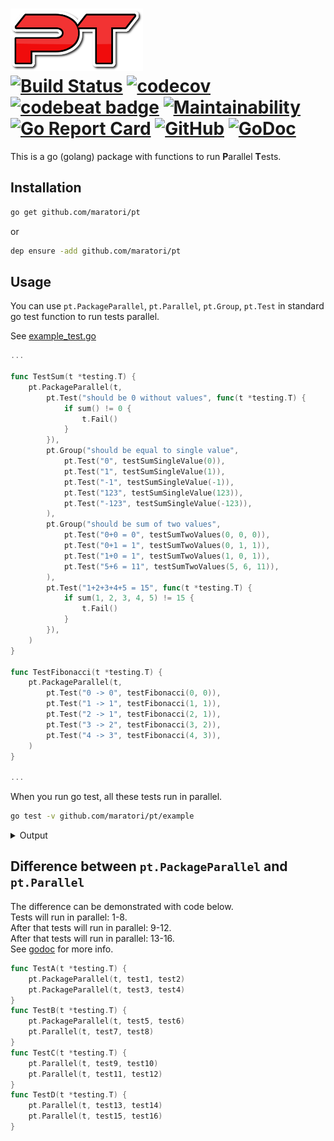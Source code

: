 # <img src="logo.png" height="100px" alt="Logo"> <br> [![Build Status](https://travis-ci.com/maratori/pt.svg?branch=master)](https://travis-ci.com/maratori/pt) [![codecov](https://codecov.io/gh/maratori/pt/branch/master/graph/badge.svg)](https://codecov.io/gh/maratori/pt) [![codebeat badge](https://codebeat.co/badges/60157255-e2dd-4819-a0c5-4ac164f57b88)](https://codebeat.co/projects/github-com-maratori-pt-master) [![Maintainability](https://api.codeclimate.com/v1/badges/0078c4d48b975f84c1c9/maintainability)](https://codeclimate.com/github/maratori/pt/maintainability) [![Go Report Card](https://goreportcard.com/badge/github.com/maratori/pt)](https://goreportcard.com/report/github.com/maratori/pt) [![GitHub](https://img.shields.io/github/license/maratori/pt.svg)](https://github.com/maratori/pt/blob/master/LICENSE) [![GoDoc](https://godoc.org/github.com/maratori/pt?status.svg)](http://godoc.org/github.com/maratori/pt)


This is a go (golang) package with functions to run **P**arallel **T**ests.

## Installation

```bash
go get github.com/maratori/pt
```
or
```bash
dep ensure -add github.com/maratori/pt
```

## Usage

You can use `pt.PackageParallel`, `pt.Parallel`, `pt.Group`, `pt.Test` in standard go test function to run tests parallel.

See [example_test.go](example/example_test.go)

```go
...

func TestSum(t *testing.T) {
	pt.PackageParallel(t,
		pt.Test("should be 0 without values", func(t *testing.T) {
			if sum() != 0 {
				t.Fail()
			}
		}),
		pt.Group("should be equal to single value",
			pt.Test("0", testSumSingleValue(0)),
			pt.Test("1", testSumSingleValue(1)),
			pt.Test("-1", testSumSingleValue(-1)),
			pt.Test("123", testSumSingleValue(123)),
			pt.Test("-123", testSumSingleValue(-123)),
		),
		pt.Group("should be sum of two values",
			pt.Test("0+0 = 0", testSumTwoValues(0, 0, 0)),
			pt.Test("0+1 = 1", testSumTwoValues(0, 1, 1)),
			pt.Test("1+0 = 1", testSumTwoValues(1, 0, 1)),
			pt.Test("5+6 = 11", testSumTwoValues(5, 6, 11)),
		),
		pt.Test("1+2+3+4+5 = 15", func(t *testing.T) {
			if sum(1, 2, 3, 4, 5) != 15 {
				t.Fail()
			}
		}),
	)
}

func TestFibonacci(t *testing.T) {
	pt.PackageParallel(t,
		pt.Test("0 -> 0", testFibonacci(0, 0)),
		pt.Test("1 -> 1", testFibonacci(1, 1)),
		pt.Test("2 -> 1", testFibonacci(2, 1)),
		pt.Test("3 -> 2", testFibonacci(3, 2)),
		pt.Test("4 -> 3", testFibonacci(4, 3)),
	)
}

...
```

When you run go test, all these tests run in parallel.

```bash
go test -v github.com/maratori/pt/example
```

<details><summary>Output</summary>

```
=== RUN   TestSum
=== PAUSE TestSum
=== RUN   TestFibonacci
=== PAUSE TestFibonacci
=== CONT  TestSum
=== CONT  TestFibonacci
=== RUN   TestFibonacci/0_->_0
=== RUN   TestSum/should_be_0_without_values
=== PAUSE TestFibonacci/0_->_0
=== RUN   TestFibonacci/1_->_1
=== PAUSE TestFibonacci/1_->_1
=== RUN   TestFibonacci/2_->_1
=== PAUSE TestFibonacci/2_->_1
=== RUN   TestFibonacci/3_->_2
=== PAUSE TestFibonacci/3_->_2
=== PAUSE TestSum/should_be_0_without_values
=== RUN   TestFibonacci/4_->_3
=== PAUSE TestFibonacci/4_->_3
=== RUN   TestSum/should_be_equal_to_single_value
=== CONT  TestFibonacci/2_->_1
=== PAUSE TestSum/should_be_equal_to_single_value
=== CONT  TestFibonacci/0_->_0
=== CONT  TestFibonacci/1_->_1
=== CONT  TestFibonacci/3_->_2
=== CONT  TestFibonacci/4_->_3
=== RUN   TestSum/should_be_sum_of_two_values
=== PAUSE TestSum/should_be_sum_of_two_values
=== RUN   TestSum/1+2+3+4+5_=_15
=== PAUSE TestSum/1+2+3+4+5_=_15
=== CONT  TestSum/should_be_0_without_values
=== CONT  TestSum/should_be_sum_of_two_values
=== RUN   TestSum/should_be_sum_of_two_values/0+0_=_0
=== PAUSE TestSum/should_be_sum_of_two_values/0+0_=_0
=== RUN   TestSum/should_be_sum_of_two_values/0+1_=_1
--- PASS: TestFibonacci (0.00s)
    --- PASS: TestFibonacci/0_->_0 (0.00s)
    --- PASS: TestFibonacci/2_->_1 (0.00s)
    --- PASS: TestFibonacci/1_->_1 (0.00s)
    --- PASS: TestFibonacci/3_->_2 (0.00s)
    --- PASS: TestFibonacci/4_->_3 (0.00s)
=== CONT  TestSum/1+2+3+4+5_=_15
=== CONT  TestSum/should_be_equal_to_single_value
=== RUN   TestSum/should_be_equal_to_single_value/0
=== PAUSE TestSum/should_be_sum_of_two_values/0+1_=_1
=== PAUSE TestSum/should_be_equal_to_single_value/0
=== RUN   TestSum/should_be_sum_of_two_values/1+0_=_1
=== RUN   TestSum/should_be_equal_to_single_value/1
=== PAUSE TestSum/should_be_sum_of_two_values/1+0_=_1
=== PAUSE TestSum/should_be_equal_to_single_value/1
=== RUN   TestSum/should_be_sum_of_two_values/5+6_=_11
=== PAUSE TestSum/should_be_sum_of_two_values/5+6_=_11
=== CONT  TestSum/should_be_sum_of_two_values/0+0_=_0
=== CONT  TestSum/should_be_sum_of_two_values/5+6_=_11
=== CONT  TestSum/should_be_sum_of_two_values/0+1_=_1
=== RUN   TestSum/should_be_equal_to_single_value/-1
=== CONT  TestSum/should_be_sum_of_two_values/1+0_=_1
=== PAUSE TestSum/should_be_equal_to_single_value/-1
=== RUN   TestSum/should_be_equal_to_single_value/123
=== PAUSE TestSum/should_be_equal_to_single_value/123
=== RUN   TestSum/should_be_equal_to_single_value/-123
=== PAUSE TestSum/should_be_equal_to_single_value/-123
=== CONT  TestSum/should_be_equal_to_single_value/0
=== CONT  TestSum/should_be_equal_to_single_value/-1
=== CONT  TestSum/should_be_equal_to_single_value/123
=== CONT  TestSum/should_be_equal_to_single_value/-123
=== CONT  TestSum/should_be_equal_to_single_value/1
--- PASS: TestSum (0.00s)
    --- PASS: TestSum/should_be_0_without_values (0.00s)
    --- PASS: TestSum/1+2+3+4+5_=_15 (0.00s)
    --- PASS: TestSum/should_be_sum_of_two_values (0.00s)
        --- PASS: TestSum/should_be_sum_of_two_values/0+0_=_0 (0.00s)
        --- PASS: TestSum/should_be_sum_of_two_values/0+1_=_1 (0.00s)
        --- PASS: TestSum/should_be_sum_of_two_values/5+6_=_11 (0.00s)
        --- PASS: TestSum/should_be_sum_of_two_values/1+0_=_1 (0.00s)
    --- PASS: TestSum/should_be_equal_to_single_value (0.00s)
        --- PASS: TestSum/should_be_equal_to_single_value/0 (0.00s)
        --- PASS: TestSum/should_be_equal_to_single_value/123 (0.00s)
        --- PASS: TestSum/should_be_equal_to_single_value/-1 (0.00s)
        --- PASS: TestSum/should_be_equal_to_single_value/-123 (0.00s)
        --- PASS: TestSum/should_be_equal_to_single_value/1 (0.00s)
PASS
ok      github.com/maratori/pt/example  0.006s
```
</details>


## Difference between `pt.PackageParallel` and `pt.Parallel`

The difference can be demonstrated with code below.  
Tests will run in parallel: 1-8.  
After that tests will run in parallel: 9-12.  
After that tests will run in parallel: 13-16.  
See [godoc](https://godoc.org/github.com/maratori/pt) for more info.  

```go
func TestA(t *testing.T) {
	pt.PackageParallel(t, test1, test2)
	pt.PackageParallel(t, test3, test4)
}
func TestB(t *testing.T) {
	pt.PackageParallel(t, test5, test6)
	pt.Parallel(t, test7, test8)
}
func TestC(t *testing.T) {
	pt.Parallel(t, test9, test10)
	pt.Parallel(t, test11, test12)
}
func TestD(t *testing.T) {
	pt.Parallel(t, test13, test14)
	pt.Parallel(t, test15, test16)
}
```